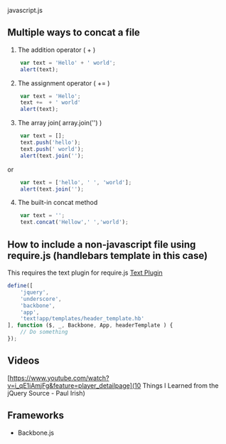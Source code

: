 javascript.js


## Multiple ways to concat a file
1. The addition operator ( + )
```javascript
    var text = 'Hello' + ' world';
    alert(text);
``` 

2. The assignment operator ( += )
```javascript
    var text = 'Hello';
    text +=  + ' world'
    alert(text);
```

3. The array join( array.join('') )
```javascript
    var text = [];
    text.push('hello');
    text.push(' world');
    alert(text.join('');
```
or
```javascript
    var text = ['hello', ' ', 'world'];
    alert(text.join('');
```

4. The built-in concat method
```javascript
    var text = '';
    text.concat('Hellow',' ','world');
```

## How to include a non-javascript file using require.js (handlebars template in this case)
This requires the text plugin for require.js [Text Plugin](http://requirejs.org/docs/api.html#text)
```javascript
define([
    'jquery',
    'underscore',
    'backbone',
    'app',
    'text!app/templates/header_template.hb'
], function ($, _, Backbone, App, headerTemplate ) {
    // Do something
});
```

## Videos
[https://www.youtube.com/watch?v=i_qE1iAmjFg&feature=player_detailpage](10 Things I Learned from the jQuery Source - Paul Irish)

## Frameworks
* Backbone.js
